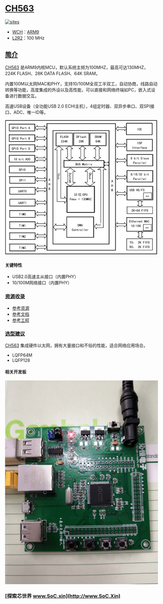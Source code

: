 ﻿# [CH563](https://github.com/SoCXin/CH563)

[![sites](http://182.61.61.133/link/resources/SoC.png)](http://www.SoC.Xin)

* [WCH](http://www.wch.cn/)：[ARM9](https://github.com/SoCXin/Cortex)
* [L2R2](https://github.com/SoCXin/Level)：100 MHz

## [简介](https://github.com/SoCXin/CH563/wiki)

[CH563](https://github.com/SoCXin/CH563) 是ARM9内核MCU，默认系统主频为100MHZ，最高可达130MHZ，224K FLASH、28K DATA FLASH、64K SRAM。

内置100M以太网MAC和PHY，支持10/100M全双工半双工，自动协商，线路自动转换等功能，高度集成的外设以及高性能，可以直接和网络终端如PC，嵌入式设备进行数据交互。

高速USB设备（全功能USB 2.0 ECHI主机），4组定时器、双异步串口、双SPI接口、ADC、唯一ID等。

[![sites](docs/CH563.jpg)](http://wch.cn/download/CH563DS1_PDF.html)

#### 关键特性

* USB2.0高速主从接口（内置PHY）
* 10/100M网络接口（内置PHY）

### [资源收录](https://github.com/SoCXin)

* [参考资源](src/)
* [参考文档](docs/)
* [参考工程](project/)

### [选型建议](https://github.com/SoCXin)

[CH563](https://github.com/SoCXin/CH563) 集成硬件以太网，拥有大量接口和不俗的性能，适合网络应用场合。

* LQFP64M
* LQFP128

#### 相关开发板

[![sites](docs/B.jpg)](https://item.taobao.com/item.htm?spm=a1z10.1-c.w4004-22451767012.31.1eec4c8cTQurxj&id=587128524154)

### [探索芯世界 www.SoC.xin](http://www.SoC.Xin)
